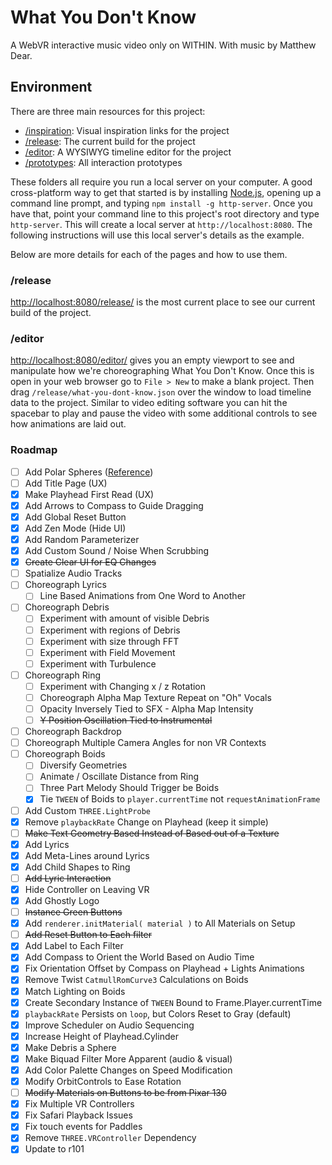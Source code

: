 # What You Don't Know
A WebVR interactive music video only on WITHIN. With music by Matthew Dear.

## Environment

There are three main resources for this project:
+ [/inspiration](./inspiration): Visual inspiration links for the project
+ [/release](./release): The current build for the project
+ [/editor](./editor): A WYSIWYG timeline editor for the project
+ [/prototypes](./prototypes): All interaction prototypes

These folders all require you run a local server on your computer. A good cross-platform way to get that started is by installing [Node.js](https://nodejs.org/en/), opening up a command line prompt, and typing `npm install -g http-server`. Once you have that, point your command line to this project's root directory and type `http-server`. This will create a local server at `http://localhost:8080`. The following instructions will use this local server's details as the example.

Below are more details for each of the pages and how to use them.

### /release
[http://localhost:8080/release/](http://localhost:8080/release/) is the most current place to see our current build of the project.

### /editor
[http://localhost:8080/editor/](http://localhost:8080/editor/) gives you an empty viewport to see and manipulate how we're choreographing What You Don't Know. Once this is open in your web browser go to `File > New` to make a blank project. Then drag `/release/what-you-dont-know.json` over the window to load timeline data to the project. Similar to video editing software you can hit the spacebar to play and pause the video with some additional controls to see how animations are laid out.

### Roadmap

- [ ] Add Polar Spheres ([Reference](https://www.are.na/block/2122848))
- [ ] Add Title Page (UX)
- [x] Make Playhead First Read (UX)
- [x] Add Arrows to Compass to Guide Dragging
- [x] Add Global Reset Button
- [x] Add Zen Mode (Hide UI)
- [x] Add Random Parameterizer
- [x] Add Custom Sound / Noise When Scrubbing
- [x] ~~Create Clear UI for EQ Changes~~
- [ ] Spatialize Audio Tracks
- [ ] Choreograph Lyrics
  - [ ] Line Based Animations from One Word to Another
- [ ] Choreograph Debris
  - [ ] Experiment with amount of visible Debris
  - [ ] Experiment with regions of Debris
  - [ ] Experiment with size through FFT
  - [ ] Experiment with Field Movement
  - [ ] Experiment with Turbulence
- [ ] Choreograph Ring
  - [ ] Experiment with Changing x / z Rotation
  - [ ] Choreograph Alpha Map Texture Repeat on "Oh" Vocals
  - [ ] Opacity Inversely Tied to SFX - Alpha Map Intensity
  - [ ] ~~Y Position Oscillation Tied to Instrumental~~
- [ ] Choreograph Backdrop
- [ ] Choreograph Multiple Camera Angles for non VR Contexts
- [ ] Choreograph Boids
  - [ ] Diversify Geometries
  - [ ] Animate / Oscillate Distance from Ring
  - [ ] Three Part Melody Should Trigger be Boids
  - [x] Tie `TWEEN` of Boids to `player.currentTime` not `requestAnimationFrame`
- [ ] Add Custom `THREE.LightProbe`
- [x] Remove `playbackRate` Change on Playhead (keep it simple)
- [ ] ~~Make Text Geometry Based Instead of Based out of a Texture~~
- [x] Add Lyrics
- [x] Add Meta-Lines around Lyrics
- [x] Add Child Shapes to Ring
- [ ] ~~Add Lyric Interaction~~
- [x] Hide Controller on Leaving VR
- [x] Add Ghostly Logo
- [ ] ~~Instance Green Buttons~~
- [x] Add `renderer.initMaterial( material )` to All Materials on Setup
- [ ] ~~Add Reset Button to Each filter~~
- [x] Add Label to Each Filter
- [x] Add Compass to Orient the World Based on Audio Time
- [x] Fix Orientation Offset by Compass on Playhead + Lights Animations
- [x] Remove Twist `CatmullRomCurve3` Calculations on Boids
- [x] Match Lighting on Boids
- [x] Create Secondary Instance of `TWEEN` Bound to Frame.Player.currentTime
- [x] `playbackRate` Persists on `loop`, but Colors Reset to Gray (default)
- [x] Improve Scheduler on Audio Sequencing
- [x] Increase Height of Playhead.Cylinder
- [x] Make Debris a Sphere
- [x] Make Biquad Filter More Apparent (audio & visual)
- [x] Add Color Palette Changes on Speed Modification
- [x] Modify OrbitControls to Ease Rotation
- [ ] ~~Modify Materials on Buttons to be from Pixar 130~~
- [x] Fix Multiple VR Controllers
- [x] Fix Safari Playback Issues
- [x] Fix touch events for Paddles
- [x] Remove `THREE.VRController` Dependency
- [x] Update to r101
